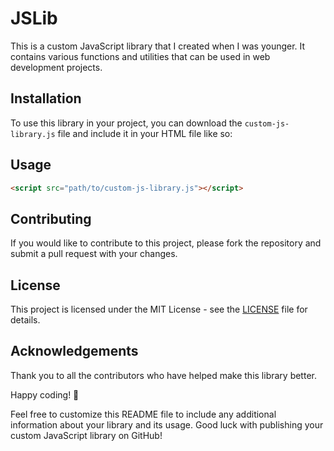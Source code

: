 # JSLib

This is a custom JavaScript library that I created when I was younger. It
contains various functions and utilities that can be used in web development
projects.

## Installation

To use this library in your project, you can download the `custom-js-library.js` file and include it in your HTML file like so:


## Usage

```html
<script src="path/to/custom-js-library.js"></script>
```

## Contributing

If you would like to contribute to this project, please fork the repository and
submit a pull request with your changes.

## License

This project is licensed under the MIT License - see the [LICENSE](LICENSE) file
for details.

## Acknowledgements

Thank you to all the contributors who have helped make this library better.

Happy coding! 🚀

Feel free to customize this README file to include any additional information about your library and its usage. Good luck with publishing your custom JavaScript library on GitHub!
